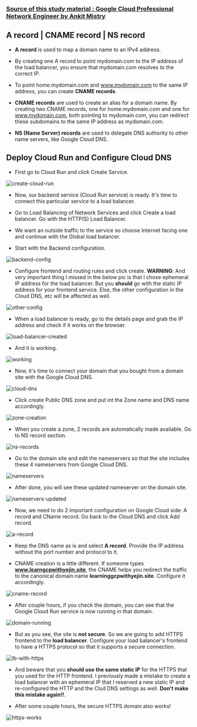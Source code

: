 ### [Source of this study material : Google Cloud Professional Network Engineer by Ankit Mistry](https://www.udemy.com/course/google-cloud-networking/)


## A record | CNAME record | NS record

- **A record** is used to map a domain name to an IPv4 address. 

- By creating one A record to point mydomain.com to the IP address of the load balancer, you ensure that mydomain.com resolves to the correct IP. 

- To point home.mydomain.com and www.mydomain.com to the same IP address, you can create **CNAME records**. 

- **CNAME records** are used to create an alias for a domain name. By creating two CNAME records, one for home.mydomain.com and one for www.mydomain.com, both pointing to mydomain.com, you can redirect these subdomains to the same IP address as mydomain.com.

- **NS (Name Server) records** are used to delegate DNS authority to other name servers, like Google Cloud DNS.


## Deploy Cloud Run and Configure Cloud DNS

- First go to Cloud Run and click Create Service.


![create-cloud-run](/GCP_pictures/Study-logs/Networking-Advanced4/create-cloud-run.PNG "Create a Cloud Run default service")


- Now, our backend service (Cloud Run service) is ready. It's time to connect this particular service to a load balancer.


- Go to Load Balancing of Network Services and click Create a load balancer. Go with the HTTP(S) Load Balancer. 


- We want an outside traffic to the service so choose Internet facing one and continue with the Global load balancer.


- Start with the Backend configuration.


![backend-config](/GCP_pictures/Study-logs/Networking-Advanced4/backend-config.PNG "Backend configuration")


- Configure frontend and routing rules and click create. **WARNING**: And very important thing I missed in the below pic is that I chose ephemeral IP address for the load balancer. But you **should** go with the static IP address for your frontend service. Else, the other configuration in the Cloud DNS, etc will be affected as well.


![other-config](/GCP_pictures/Study-logs/Networking-Advanced4/other-config.PNG "Ohter configuration")


- When a load balancer is ready, go to the details page and grab the IP address and check if it works on the browser.


![load-balancer-created](/GCP_pictures/Study-logs/Networking-Advanced4/load-balancer-created.PNG "Load Balancer created")


- And it is working. 


![working](/GCP_pictures/Study-logs/Networking-Advanced4/working.PNG "Load Balancer working")



- Now, it's time to connect your domain that you bought from a domain site with the Google Cloud DNS.


![cloud-dns](/GCP_pictures/Study-logs/Networking-Advanced4/create-dns-zone.PNG "Create a DNS zone")


- Click create Public DNS zone and put int the Zone name and DNS name accordingly.


![zone-creation](/GCP_pictures/Study-logs/Networking-Advanced4/zone-creation.PNG "Zone creation")


- When you create a zone, 2 records are automatically made available. Go to NS record section.


![ns-records](/GCP_pictures/Study-logs/Networking-Advanced4/ns-records.PNG "NS records")


- Go to the domain site and edit the nameservers so that the site includes these 4 nameservers from Google Cloud DNS.


![nameservers](/GCP_pictures/Study-logs/Networking-Advanced4/edit-nameservers.PNG "Edit Nameservers")


- After done, you will see these updated nameserver on the domain site.


![nameservers-updated](/GCP_pictures/Study-logs/Networking-Advanced4/nameservers-updated.PNG "Nameservers updated")


- Now, we need to do 2 important configuration on Google Cloud side: A record and CName record. Go back to the Cloud DNS and click Add record.


![a-record](/GCP_pictures/Study-logs/Networking-Advanced4/a-record-creation.PNG "A record creation")


- Keep the DNS name as is and select **A record**. Provide the IP address without the port number and protocol to it.


- CNAME creation is a little different. If someone types **www.learngcpwithyejin.site**, the CNAME helps you redirect the traffic to the canonical domain name **learninggcpwithyejin.site**. Configure it accordingly.


![cname-record](/GCP_pictures/Study-logs/Networking-Advanced4/cname-creation.PNG "CNAME creation")


- After couple hours, if you check the domain, you can see that the Google Cloud Run service is now running in that domain.


![domain-running](/GCP_pictures/Study-logs/Networking-Advanced4/domain-running.PNG "Domain running!")


- But as you see, the site is **not secure**. So we are going to add HTTPS frontend to the **load balancer**. Configure your load balancer's frontend to have a HTTPS protocol so that it supports a secure connection.


![lb-with-https](/GCP_pictures/Study-logs/Networking-Advanced4/lb-with-https.PNG "LB with HTTPS")


- And beware that you **should use the same static IP** for the HTTPS that you used for the HTTP frontend. I previously made a mistake to create a load balancer with an ephemeral IP that I reserved a new static IP and re-configured the HTTP and the Clud DNS settings as well. **Don't make this mistake again!!**.


- After some couple hours, the secure HTTPS domain also works!


![https-works](/GCP_pictures/Study-logs/Networking-Advanced4/https-works.PNG "Secure HTTPS works!")











